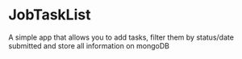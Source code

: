 # JobTaskList
A simple app that allows you to add tasks, filter them by status/date submitted and store all information on mongoDB 
